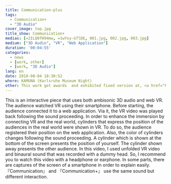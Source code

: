 ```yaml
---
title: Communication-plus
tags:
  - Communication+
  - "3D Audio"
cover_image: top.jpg
title_show: Communication+
medias: [=2ILQ0fH94mw, =1wYxy-GflDE, 001.jpg, 002.jpg, 003.jpg]
medium: ["3D Audio", "VR", "Web Application"]
duration: '00:04:55'
categories:
  - news
  - [work, other]
  - [work, "3D Audio"]
lang: en
date: 2018-08-04 18:30:52
where: KAMUNA (Karlsruhe Museum Night)
other: This work got awards  and exhibited fixed version at, <a href="https://adaa.jp/en/winners/winners2018.html" target="_blank">ADAA2018 (Asia Digital Art Award) Student / Interactive Art Category  </a> and <a href="https://kc-i.jp/activity/award/isca/2019/nominate/#link3" target="_blank">International Students Creative Award (ISCA) 2019 Digital contents category </a>
---
```

This is an interactive piece that uses both ambisonic 3D audio and web VR. The audience watched VR using their smartphone. Before starting, the audience connected it to a web application. Via it, the VR video was played back following the sound proceeding.
In order to enhance the immersion by connecting VR and the real world, cylinders that express the position of the audiences in the real world were shown in VR.  To do so, the audience registered their position on the web application. Also, the color of cylinders changes following the sound proceeding.
A cylinder which is shown at the bottom of the screen presents the position of yourself. The cylinder shown away presents the other audience.
In this video, I used unfolded VR video and binaural sound that was recorded with a dummy head. So, I recommend you to watch this video with a headphone or earphone. In some parts, there are captures of the screen of a smartphone in order to explain easily. 『Communication』 and 『Communication+』 use the same sound but different interaction.
